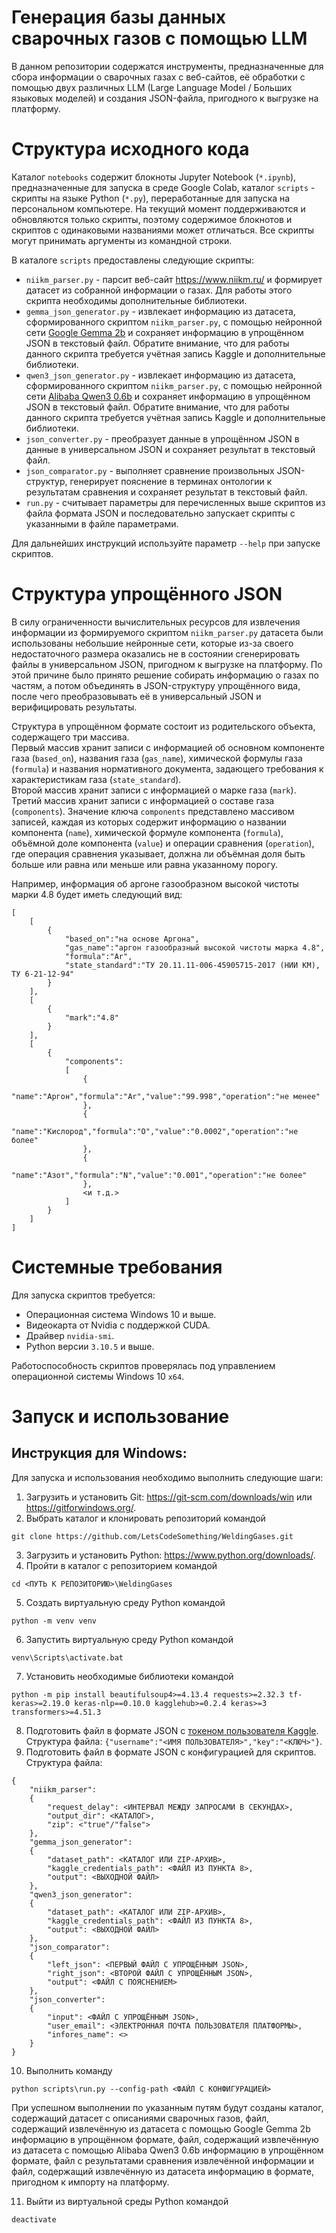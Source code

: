 # Генерация базы данных сварочных газов с помощью LLM
В данном репозитории содержатся инструменты, предназначенные для сбора информации о сварочных газах с веб-сайтов, её обработки с помощью двух различных LLM (Large Language Model / Больших языковых моделей) и создания JSON-файла, пригодного к выгрузке на платформу.

# Структура исходного кода
Каталог ``notebooks`` содержит блокноты Jupyter Notebook (``*.ipynb``), предназначенные для запуска в среде Google Colab, каталог ``scripts`` - скрипты на языке Python (``*.py``), переработанные для запуска на персональном компьютере. На текущий момент поддерживаются и обновляются только скрипты, поэтому содержимое блокнотов и скриптов с одинаковыми названиями может отличаться. Все скрипты могут принимать аргументы из командной строки.

В каталоге ``scripts`` предоставлены следующие скрипты:
* ``niikm_parser.py`` - парсит веб-сайт <https://www.niikm.ru/> и формирует датасет из собранной информации о газах. Для работы этого скрипта необходимы дополнительные библиотеки.
* ``gemma_json_generator.py`` - извлекает информацию из датасета, сформированного скриптом ``niikm_parser.py``, с помощью нейронной сети [Google Gemma 2b](https://www.kaggle.com/models/google/gemma) и сохраняет информацию в упрощённом JSON в текстовый файл. Обратите внимание, что для работы данного скрипта требуется учётная запись Kaggle и дополнительные библиотеки.
* ``qwen3_json_generator.py`` - извлекает информацию из датасета, сформированного скриптом ``niikm_parser.py``, с помощью нейронной сети [Alibaba Qwen3 0.6b](https://www.kaggle.com/models/qwen-lm/qwen-3/transformers/0.6b) и сохраняет информацию в упрощённом JSON в текстовый файл. Обратите внимание, что для работы данного скрипта требуется учётная запись Kaggle и дополнительные библиотеки.
* ``json_converter.py`` - преобразует данные в упрощённом JSON в данные в универсальном JSON и сохраняет результат в текстовый файл.
* ``json_comparator.py`` - выполняет сравнение произвольных JSON-структур, генерирует пояснение в терминах онтологии к результатам сравнения и сохраняет результат в текстовый файл.
* ``run.py`` - считывает параметры для перечисленных выше скриптов из файла формата JSON и последовательно запускает скрипты с указанными в файле параметрами.

Для дальнейших инструкций используйте параметр ``--help`` при запуске скриптов.

# Структура упрощённого JSON
В силу ограниченности вычислительных ресурсов для извлечения информации из формируемого скриптом ``niikm_parser.py`` датасета были использованы небольшие нейронные сети, которые из-за своего недостаточного размера оказались не в состоянии сгенерировать файлы в универсальном JSON, пригодном к выгрузке на платформу. По этой причине было принято решение собирать информацию о газах по частям, а потом объединять в JSON-структуру упрощённого вида, после чего преобразовывать её в универсальный JSON и верифицировать результаты.

Структура в упрощённом формате состоит из родительского объекта, содержащего три массива.\
Первый массив хранит записи с информацией об основном компоненте газа (``based_on``), названия газа (``gas_name``), химической формулы газа (``formula``) и названия нормативного документа, задающего требования к характеристикам газа (``state_standard``).\
Второй массив хранит записи с информацией о марке газа (``mark``).\
Третий массив хранит записи с информацией о составе газа (``components``). Значение ключа ``components`` представлено массивом записей, каждая из которых содержит информацию о названии компонента (``name``), химической формуле компонента (``formula``), объёмной доле компонента (``value``) и операции сравнения (``operation``), где операция сравнения указывает, должна ли объёмная доля быть больше или равна или меньше или равна указанному порогу.

Например, информация об аргоне газообразном высокой чистоты марки 4.8 будет иметь следующий вид: 
```
[
    [
        {
            "based_on":"на основе Аргона",
            "gas_name":"аргон газообразный высокой чистоты марка 4.8",
            "formula":"Ar",
            "state_standard":"ТУ 20.11.11-006-45905715-2017 (НИИ КМ), ТУ 6-21-12-94"
        }
    ], 
    [
        {
            "mark":"4.8"
        }
    ], 
    [
        {
            "components":
            [
                {
                    "name":"Аргон","formula":"Ar","value":"99.998","operation":"не менее"
                },
                {
                    "name":"Кислород","formula":"O","value":"0.0002","operation":"не более"
                },
                {
                    "name":"Азот","formula":"N","value":"0.001","operation":"не более"
                },
                <и т.д.>
            ]
        }
    ]
]
```

# Системные требования
Для запуска скриптов требуется:
* Операционная система Windows 10 и выше.
* Видеокарта от Nvidia с поддержкой CUDA.
* Драйвер ``nvidia-smi``.
* Python версии ``3.10.5`` и выше.

Работоспособность скриптов проверялась под управлением операционной системы Windows 10 ``x64``.

# Запуск и использование
## Инструкция для Windows:
Для запуска и использования необходимо выполнить следующие шаги:
1) Загрузить и установить Git: <https://git-scm.com/downloads/win> или <https://gitforwindows.org/>.
2) Выбрать каталог и клонировать репозиторий командой
```
git clone https://github.com/LetsCodeSomething/WeldingGases.git
```

3) Загрузить и установить Python: <https://www.python.org/downloads/>.
4) Пройти в каталог с репозиторием командой
```
cd <ПУТЬ К РЕПОЗИТОРИЮ>\WeldingGases
```

5) Создать виртуальную среду Python командой
```
python -m venv venv
```

6) Запустить виртуальную среду Python командой
```
venv\Scripts\activate.bat
```

7) Установить необходимые библиотеки командой
```
python -m pip install beautifulsoup4>=4.13.4 requests>=2.32.3 tf-keras>=2.19.0 keras-nlp==0.10.0 kagglehub>=0.2.4 keras>=3 transformers>=4.51.3
```

8) Подготовить файл в формате JSON с [токеном пользователя Kaggle](https://www.kaggle.com/docs/api). Структура файла: ``{"username":"<ИМЯ ПОЛЬЗОВАТЕЛЯ>","key":"<КЛЮЧ>"}``.
9) Подготовить файл в формате JSON с конфигурацией для скриптов. Структура файла:
```
{
    "niikm_parser":
    {
        "request_delay": <ИНТЕРВАЛ МЕЖДУ ЗАПРОСАМИ В СЕКУНДАХ>,
        "output_dir": <КАТАЛОГ>,
        "zip": <"true"/"false">
    },
    "gemma_json_generator":
    {
        "dataset_path": <КАТАЛОГ ИЛИ ZIP-АРХИВ>,
        "kaggle_credentials_path": <ФАЙЛ ИЗ ПУНКТА 8>,
        "output": <ВЫХОДНОЙ ФАЙЛ>
    },
    "qwen3_json_generator":
    {
        "dataset_path": <КАТАЛОГ ИЛИ ZIP-АРХИВ>,
        "kaggle_credentials_path": <ФАЙЛ ИЗ ПУНКТА 8>,
        "output": <ВЫХОДНОЙ ФАЙЛ>
    },
    "json_comparator":
    {
        "left_json": <ПЕРВЫЙ ФАЙЛ С УПРОЩЁННЫМ JSON>,
        "right_json": <ВТОРОЙ ФАЙЛ С УПРОЩЁННЫМ JSON>,
        "output": <ФАЙЛ С ПОЯСНЕНИЕМ>
    },
    "json_converter":
    {
        "input": <ФАЙЛ С УПРОЩЁННЫМ JSON>,
        "user_email": <ЭЛЕКТРОННАЯ ПОЧТА ПОЛЬЗОВАТЕЛЯ ПЛАТФОРМЫ>,
        "infores_name": <>
    }
}
```

10) Выполнить команду
```
python scripts\run.py --config-path <ФАЙЛ С КОНФИГУРАЦИЕЙ>
```

При успешном выполнении по указанным путям будут созданы каталог, содержащий датасет с описаниями сварочных газов, файл, содержащий извлечённую из датасета с помощью Google Gemma 2b информацию в упрощённом формате, файл, содержащий извлечённую из датасета с помощью Alibaba Qwen3 0.6b информацию в упрощённом формате, файл с результатами сравнения извлечённой информации и файл, содержащий извлечённую из датасета информацию в формате, пригодном к импорту на платформу.

11) Выйти из виртуальной среды Python командой
```
deactivate
```